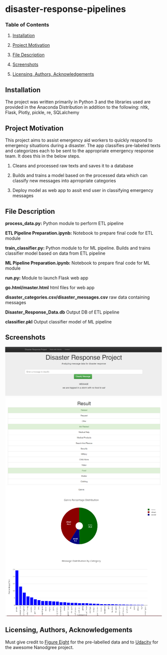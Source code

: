 # disaster-response-pipelines

### Table of Contents

1. [Installation](#install)

2. [Project Motivation](#motive)

3. [File Description](#desc)

4. [Screenshots](#rslts)

5. [Licensing, Authors, Acknowledgements](#ack)

<a name="install"></a>
## Installation
The project was written primarily in Python 3  and the libraries used are provided in the Anaconda Distribution in addition to the following:
nltk,
Flask, Plotly,
pickle, re,
SQLalchemy


<a name="motive"></a>
## Project Motivation
This project aims to assist emergency aid workers to quickly respond to emergency situations during a disaster.
The app classifies pre-labeled texts and categorizes each to be sent to the appropriate emergency response team.
It does this in the below steps.

  1. Cleans and processed raw texts and saves it to a database
  
  2. Builds and trains a model based on the processed data which can classify new messages into aprropriate categories 
  
  3. Deploy model as web app to assit end user in classifying emergency messages

<a name="desc"></a>
## File Description
**process_data.py:** Python module to perform ETL pipeline

**ETL Pipeline Preparation.ipynb:** Notebook to prepare final code for ETL module

**train_classifier.py:** Python module to for ML pipeline. Builds and trains classifier model based on data from ETL pipeline

**ML Pipeline Preparation.ipynb:** Notebook to prepare final code for ML module

**run.py:** Module to launch Flask web app

**go.html/master.html** html files for web app

**disaster_categories.csv/disaster_messages.csv** raw data containing messages

**Disaster_Response_Data.db** Output DB of ETL pipeline

**classifier.pkl** Output classifier model of ML pipeline


<a name="rslts"></a>
## Screenshots
![message](screenshots/sample_message.PNG)
![result](screenshots/sample_result.PNG)
![graph](screenshots/sample_graphs.PNG)

<a name="ack"></a>
## Licensing, Authors, Acknowledgements
Must give credit to [Figure Eight](https://appen.com) for the pre-labelled data and to [Udacity](https://www.udacity.com/) for the awesome Nanodgree project. 
